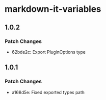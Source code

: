 # markdown-it-variables

## 1.0.2

### Patch Changes

- 62bde2c: Export PluginOptions type

## 1.0.1

### Patch Changes

- a168d5e: Fixed exported types path
